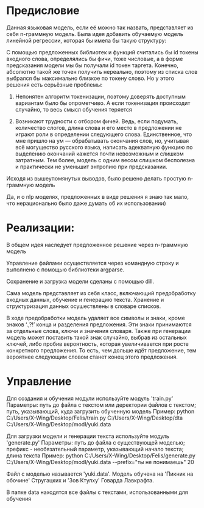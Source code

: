 # Предисловие
Данная языковая модель, если её можно так назвать, представляет из себя n-граммную модель. Была идея добавить обучаемую модель линейной регрессии, которая бы имела бы такую структуру:

С помощью предложенных библиотек и функций считались бы id токены входного слова, определялись бы фичи, тоже числовые, а в форме предсказания модели мы бы получали id токен таргета. Конечно, абсолютно такой же точен получить нереально, поэтому из списка слов выбрался бы максимально близкое по токену слово. Но у этого решения есть серьёзные проблемы:

1) Непонятен алгоритм токенизации, поэтому доверять доступным вариантам было бы опрометчиво. А если токенизация происходит случайно, то весь смысл обучения теряется

2) Возникают трудности с отбором фичей. Ведь, если подумать, количество слогов, длина слова и его место в предложении не играют роли в определении следующего слова. Единственное, что мне пришло на ум — обрабатывать окончания слов, но, учитывая всё могущество русского языка, написать адекватную функцию по выделению окончаний кажется почти невозможным и слишком затратным. Тем более, модель с одним весом слишком бесполезна и практически не уменьшит энтропию при предсказании.

Исходя из вышеупомянутых выводов, было решено делать простую n-граммную модель

Да, и о nlp моделях, предложенных в виде решения я знаю так мало, что нерационально было даже думать об их использовании)

# Реализации:

В общем идея наследует предложенное решение через n-граммную модель

Управление файлами осуществляется через командную строку и выполнено с помощью библиотеки argparse.

Сохранение и загрузка модели сделаны с помощью dill. 

Сама модель представляет из себя класс, включающий предобработку входных данных, обучение и генерацию текста. Хранение и структуризация данных осушествлены в словаре списков.

В ходе предобработки модель удаляет все символы и знаки, кроме знаков ‘.,?!’ конца и разделения предложения. Эти знаки принимаются за отдельные слова, ключи и значения словаря. Также при генерации модель может поставить такой знак случайно, выбрав из остальных ключей, либо пробив вероятность, которая увеличивается при росте конкретного предложения. То есть, чем дольше идёт предложение, тем вероятнее следующим словом станет конец этого предложения. 

# Управление
Для создания и обучения модули используйте модуль 'train.py'
Параметры: путь до файла с текстом или деректории файлов с текстом; путь, указывающий, куда загрузить обученную модель
Пример:
python C:/Users/X-Wing/Desktop/Felis/train.py C:/Users/X-Wing/Desktop/dta C:/Users/X-Wing/Desktop/modl/yuki.data

Для загрузки модели и генерации текста используйте модуль 'generate.py'
Параметры: путь до файла с существующей моделью; префикс - необязательный параметр, указывающий начало текста; длина текста
Пример:
python C:/Users/X-Wing/Desktop/Felis/generate.py C:/Users/X-Wing/Desktop/modl/yuki.data --prefix="ты не понимаешь" 20

Файл с моделью называется 'yuki.data'. Модель обучена на 'Пикник на обочине' Стругацких и 'Зов Ктулху' Говарда Лавкрафта.

В папке data находятся все файлы с текстами, использованными для обучения
